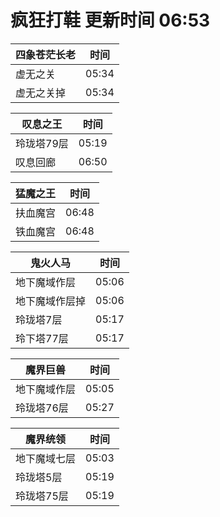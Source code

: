 # 疯狂打鞋 更新时间 06:53

| 四象苍茫长老   | 时间    |
|--------|-------|
| 虚无之关 | 05:34 |
| 虚无之关掉 | 05:34 |

| 叹息之王   | 时间    |
|--------|-------|
| 玲珑塔79层 | 05:19 |
| 叹息回廊 | 06:50 |

| 猛魔之王   | 时间    |
|--------|-------|
| 扶血魔宫 | 06:48 |
| 铁血魔宫 | 06:48 |

| 鬼火人马   | 时间    |
|--------|-------|
| 地下魔域作层 | 05:06 |
| 地下魔域作层掉 | 05:06 |
| 玲珑塔7层 | 05:17 |
| 玲下塔77层 | 05:17 |

| 魔界巨兽   | 时间    |
|--------|-------|
| 地下魔域作层 | 05:05 |
| 玲珑塔76层 | 05:27 |

| 魔界统领   | 时间    |
|--------|-------|
| 地下魔域七层 | 05:03 |
| 玲珑塔5层 | 05:19 |
| 玲珑塔75层 | 05:19 |